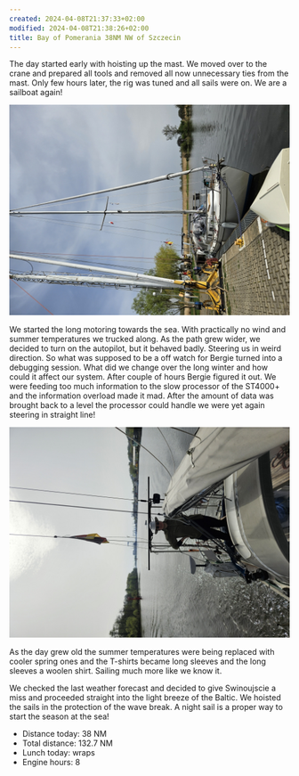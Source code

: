 ```yaml
---
created: 2024-04-08T21:37:33+02:00
modified: 2024-04-08T21:38:26+02:00
title: Bay of Pomerania 38NM NW of Szczecin
---
```


The day started early with hoisting up the mast. We moved over to the crane and prepared all tools and removed all now unnecessary ties from the mast. Only few hours later, the rig was tuned and all sails were on. We are a sailboat again!

![Image](../2024/332a7b98ad88b6bb2aed2a6de9fb9d33.jpg) 

We started the long motoring towards the sea. With practically no wind and summer temperatures we trucked along. As the path grew wider, we decided to turn on the autopilot, but it behaved badly. Steering us in weird direction. So what was supposed to be a  off watch for Bergie turned into a debugging session.  What did we change over the long winter and how could it affect our system. After couple of hours Bergie figured it out. We were feeding too much information to the slow processor of the ST4000+ and the information overload made it mad. After the amount of data was brought back to a level the processor could handle we were yet again steering in  straight line!

![Image](../2024/6ce499bdbbbdb62ba2e36c9a2d48be4a.jpg) 

As the day grew old the summer temperatures were being replaced with cooler spring ones and the T-shirts became long sleeves and the long sleeves a woolen shirt. Sailing much more like we know it. 

We checked the last weather forecast and decided to give Swinoujscie a miss and proceeded straight into the light breeze of the Baltic. We hoisted the sails in the protection of the wave break. A night sail is a proper way to start the season at the sea!

* Distance today: 38 NM
* Total distance: 132.7 NM
* Lunch today: wraps
* Engine hours: 8
